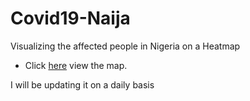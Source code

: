 # Covid19-Naija
Visualizing the affected people in Nigeria on a Heatmap

- Click [here](https://nbviewer.jupyter.org/github/Uchencho/Covid19-Naija/blob/master/Covid_19_Nigeria_HeatMap.ipynb) view the map.

I will be updating it on a daily basis
